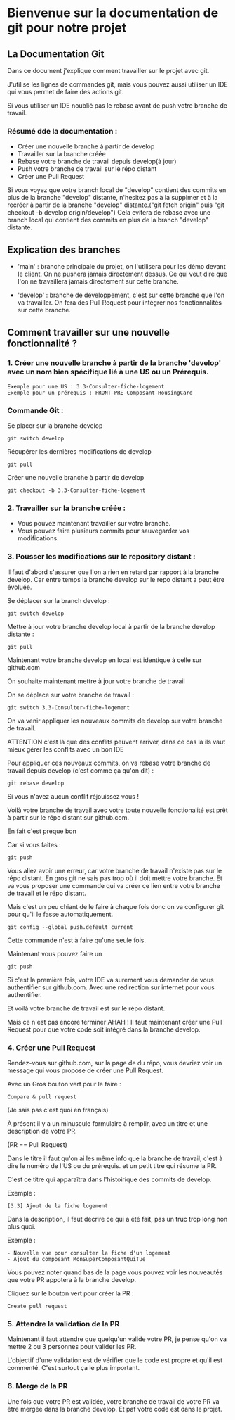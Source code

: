 # Bienvenue sur la documentation de git pour notre projet

## La Documentation Git

Dans ce document j'explique comment travailler sur le projet avec git.

J'utilise les lignes de commandes git, mais vous pouvez aussi utiliser un IDE qui vous permet de faire des actions git.

Si vous utiliser un IDE noublié pas le rebase avant de push votre branche de travail.

### Résumé dde la documentation :
- Créer une nouvelle branche à partir de develop
- Travailler sur la branche créée
- Rebase votre branche de travail depuis develop(à jour)
- Push votre branche de travail sur le répo distant
- Créer une Pull Request

Si vous voyez que votre branch local de "develop" contient des commits en plus de la branche "develop" distante, n'hesitez pas à la suppimer et à la recréer à partir de la branche "develop" distante.("git fetch origin" puis "git checkout -b develop origin/develop") Cela evitera de rebase avec une branch local qui contient des commits en plus de la branch "develop" distante.

## Explication des branches
- 'main' : branche principale du projet, on l'utilisera pour les démo devant le client. On ne pushera jamais directement dessus. Ce qui veut dire que l'on ne travaillera jamais directement sur cette branche.

- 'develop' : branche de développement, c'est sur cette branche que l'on va travailler. On fera des Pull Request pour intégrer nos fonctionnalités sur cette branche.

## Comment travailler sur une nouvelle fonctionnalité ?

### 1. Créer une nouvelle branche à partir de la branche 'develop' avec un nom bien spécifique lié à une US ou un Prérequis.
```
Exemple pour une US : 3.3-Consulter-fiche-logement
Exemple pour un prérequis : FRONT-PRE-Composant-HousingCard
```

### Commande Git :


Se placer sur la branche develop
```
git switch develop
```

Récupérer les dernières modifications de develop
```
git pull
```

Créer une nouvelle branche à partir de develop

```
git checkout -b 3.3-Consulter-fiche-logement
```


### 2. Travailler sur la branche créée :
- Vous pouvez maintenant travailler sur votre branche. 
- Vous pouvez faire plusieurs commits pour sauvegarder vos modifications.

### 3. Pousser les modifications sur le repository distant :

Il faut d'abord s'assurer que l'on a rien en retard par rapport à la branche develop.
Car entre temps la branche develop sur le repo distant a peut être évoluée.

Se déplacer sur la branch develop :
```
git switch develop
```

Mettre à jour votre branche develop local à partir de la branche develop distante :
```
git pull
```

Maintenant votre branche develop en local est identique à celle sur github.com

On souhaite maintenant mettre à jour votre branche de travail

On se déplace sur votre branche de travail :
```
git switch 3.3-Consulter-fiche-logement
````

On va venir appliquer les nouveaux commits de develop sur votre branche de travail.

ATTENTION c'est là que des conflits peuvent arriver, dans ce cas là ils vaut mieux gérer les conflits avec un bon IDE

Pour appliquer ces nouveaux commits, on va rebase votre branche de travail depuis develop (c'est comme ça qu'on dit) :
```
git rebase develop
```

Si vous n'avez aucun conflit réjouissez vous ! 

Voilà votre branche de travail avec votre toute nouvelle fonctionalité est prêt à partir sur le répo distant sur github.com.

En fait c'est preque bon

Car si vous faites :
```
git push
```
Vous allez avoir une erreur, car votre branche de travail n'existe pas sur le répo distant.
En gros git ne sais pas trop où il doit mettre votre branche. Et va vous proposer une commande qui va créer ce lien entre votre branche de travail et le répo distant.

Mais c'est un peu chiant de le faire à chaque fois donc on va configurer git pour qu'il le fasse automatiquement.

```
git config --global push.default current
```
Cette commande n'est à faire qu'une seule fois.

Maintenant vous pouvez faire un 
```
git push
```
Si c'est la première fois, votre IDE va surement vous demander de vous authentifier sur github.com.
Avec une redirection sur internet pour vous authentifier.

Et voilà votre branche de travail est sur le répo distant.

Mais ce n'est pas encore terminer AHAH ! Il faut maintenant créer une Pull Request pour que votre code soit intégré dans la branche develop.

### 4. Créer une Pull Request

Rendez-vous sur github.com, sur la page de du répo, vous devriez voir un message qui vous propose de créer une Pull Request.

Avec un Gros bouton vert pour le faire :
```
Compare & pull request
```
(Je sais pas c'est quoi en français)

À présent il y a un minuscule formulaire à remplir, avec un titre et une description de votre PR.

(PR == Pull Request)

Dans le titre il faut qu'on ai les même info que la branche de travail, c'est à dire le numéro de l'US ou du prérequis. et un petit titre qui résume la PR.

C'est ce titre qui apparaîtra dans l'histoirique des commits de develop.

Exemple : 
```
[3.3] Ajout de la fiche logement
```

Dans la description, il faut décrire ce qui a été fait, pas un truc trop long non plus quoi.

Exemple :
```
- Nouvelle vue pour consulter la fiche d'un logement
- Ajout du composant MonSuperComposantQuiTue
```

Vous pouvez noter quand bas de la page vous pouvez voir les nouveautés que votre PR appotera à la branche develop.

Cliquez sur le bouton vert pour créer la PR :
```
Create pull request
```

### 5. Attendre la validation de la PR

Maintenant il faut attendre que quelqu'un valide votre PR, je pense qu'on va mettre 2 ou 3 personnes pour valider les PR.

L'objectif d'une validation est de vérifier que le code est propre et qu'il est commenté. C'est surtout ça le plus important.


### 6. Merge de la PR

Une fois que votre PR est validée, votre branche de travail de votre PR va être mergée dans la branche develop. Et paf votre code est dans le projet.